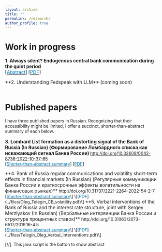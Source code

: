 ```yaml
---
layout: archive
title: ""
permalink: /research/
author_profile: true
---
```

Work in progress
======
<span style="font-size:1.1em;">**1. Always silent? Endogenous central bank communication during the quiet period**<br>
[<a href="#/" onclick="visib('Quiet')"><span style="color:#007CBB">Abstract</span></a>\] \[[<span style="color:#007CBB">PDF</span>](../files/OlegTeleginQuietPeriod.pdf)\]</span>
<div id="Quiet" style="display: none; text-align: justify; line-height: 1.2" >
<span style="font-size:1.1em;">This paper analyzes the imperative of central banks consistently adhering to the quiet period policy. The financial market model describes a multifaceted trade--off, wherein the central bank not only gauges the instantaneous market reactions to a quiet period communication but also assesses both the effects of an upcoming Board meeting and changes in market volatility. Consequently, we explore scenarios where proactive communication during the quiet period is deemed necessary. Key determinants for such communication include the willingness to look beyond the immediate consequences of the intervention and the allocation of uncertainty between the central bank's reaction function and the uncertainty associated with the Board meeting dissent. Adopting a collegial approach during the quiet period, effective communication may display distinctive features, such as response asymmetry. The central bank is more reluctant to convey negative news about its economic assessments to the markets. The resolution of uncertainty stemming from such communications can influence the current state of the quiet period with emerging leaks, individual breaches, and unattributed informal communications.</span>
</div>
<span style="font-size:1.1em;">**2. Understanding Fedspeak with LLM** (coming soon)</span><br>

<br>

Published papers
======
I have three published papers in Russian. Recognizing that their accessibility might be limited, I offer a succinct, shorter-than-abstract summary of each below.
<br>
<br>
<span style="font-size:1.1em;">**3. Lombard List formation as a distorting signal of the Bank of Russia (In Russian) (Формирование Ломбардного списка как искажающий сигнал Банка России)**</span> http://doi.org/10.32609/0042-8736-2022-10-37-65 <br>
[<a href="#/" onclick="visib('Lombard')"><span style="color:#007CBB">Shorter-than-abstract summary</span></a>\] \[[<span style="color:#007CBB">PDF</span>](../files/Oleg_Telegin_Lombard_List.pdf)\]
<div id="Lombard" style="display: none; text-align: justify; line-height: 1.2" >
<span style="font-size:1.1em;">The Bank of Russia regularly and discretionary updates the Lombard List, which includes assets eligible for use as collateral in liquidity provisions to banks. This case study was particularly inspired by the market's reaction to the swift addition of Rosneft bonds in 2014. My findings indicate that when bonds are included in the Lombard List within three weeks of issuance, which occurred in 11 instances over seven years, the market tends to interpret this as positive news about the issuing company, with an average cumulative effect of approximately 0.5%. However, this effect is only observed in cases of rapid inclusion and exhibits varied volatility impacts across different companies. This suggests that the central bank's actions, albeit unintentional, serve as a signal regarding the state of affairs of private companies. Reducing the discretionary nature of the Lombard List updates could mitigate this unintended signaling effect.</span>
</div>
<span style="font-size:1.1em;">**4. Bank of Russia regular communications and volatility short-term effects in financial markets (In Russian) (Регулярные коммуникации Банка России и краткосрочные эффекты волатильности на финансовых рынках)**</span> http://doi.org/10.31737/2221-2264-2022-54-2-7 <br>
[<a href="#/" onclick="visib('Vol')"><span style="color:#007CBB">Shorter-than-abstract summary</span></a>\] \[[<span style="color:#007CBB">PDF</span>](../files/Oleg_Telegin_CB_volatility.pdf)\]
<div id="Vol" style="display: none; text-align: justify; line-height: 1.2" >
<span style="font-size:1.1em;">A study examining market volatility on the Bank of Russia Board of Directors meeting days. I utilized HAR models to analyze market behavior. The findings reveal a rapid market adjustment, with volatility spikes lasting only 15-20 minutes following these meetings. Interestingly, the data also indicates that press conferences held in conjunction with these meetings have almost no impact.</span>
</div>
<span style="font-size:1.1em;">**5. Verbal interventions of the Bank of Russia and the interest rate structure, joint with Sergey Merzlyakov (In Russian) (Вербальные интервенции Банка России и структура процентных ставок)**</span> http://doi.org/10.31063/2073-6517/2019.16-4.5 <br>
[<a href="#/" onclick="visib('Yield')"><span style="color:#007CBB">Shorter-than-abstract summary</span></a>\] \[[<span style="color:#007CBB">PDF</span>](../files/Telegin_Oleg_Verbal_Interventions.pdf)\]
<div id="Yield" style="display: none; text-align: justify; line-height: 1.2" >
<span style="font-size:1.1em;">In the paper, we analyzed data from all informal communications of the Bank of Russia during its transition to an inflation targeting regime, categorizing each communication by topic and tone. This analysis revealed that the transition enhanced the response of the zero-coupon yield curve to communications, with different topics influencing various parts of the curve in distinct ways. Markets are more likely to react to the Governor's communications than to other Board members. Additionally, it was observed that for Deputy Governors, interest rates are mainly influenced by statements on matters directly under their purview at the Bank of Russia. We have also developed a small yet-to-be-published follow-up study in English, which I plan to add here soon.</span>
</div>

[//]: This java script is the button to show abstract
<script>
 function visib(id) {
  var x = document.getElementById(id);
  if (x.style.display === "block") {
    x.style.display = "none";
  } else {
    x.style.display = "block";
  }
}
</script>



